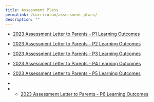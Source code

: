 ```yaml
---
title: Assessment Plans
permalink: /curriculum/assessment-plans/
description: ""
---
```

* [2023 Assessment Letter to Parents - P1 Learning Outcomes](/files/2023%20Assessment%20Letter%20to%20Parents%20-%20P1%20Learning%20Outcomes.pdf)

* [2023 Assessment Letter to Parents - P2 Learning Outcomes](/files/2023%20Assessment%20Letter%20to%20Parents%20-%20P2%20Learning%20Outcomes.pdf)

* [2023 Assessment Letter to Parents - P3 Learning Outcomes](/files/2023%20Assessment%20Letter%20to%20Parents%20-%20P1%20Learning%20Outcomes.pdf)

* [2023 Assessment Letter to Parents - P4 Learning Outcomes](/files/2023%20Assessment%20Letter%20to%20Parents%20-%20P1%20Learning%20Outcomes.pdf)

* [2023 Assessment Letter to Parents - P5 Learning Outcomes](/files/2023%20Assessment%20Letter%20to%20Parents%20-%20P1%20Learning%20Outcomes.pdf)
* 
* * [2023 Assessment Letter to Parents - P6 Learning Outcomes](/files/2023%20Assessment%20Letter%20to%20Parents%20-%20P1%20Learning%20Outcomes.pdf)